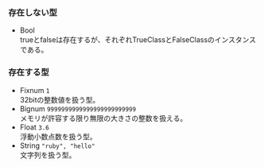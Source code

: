 ### 存在しない型
* Bool<br>trueとfalseは存在するが、それぞれTrueClassとFalseClassのインスタンスである。

### 存在する型
* Fixnum `1`<br>32bitの整数値を扱う型。
* Bignum `9999999999999999999999999`<br>メモリが許容する限り無限の大きさの整数を扱える。
* Float `3.6`<br>浮動小数点数を扱う型。
* String `"ruby", "hello"`<br>文字列を扱う型。

